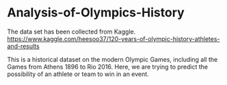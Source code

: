 # Analysis-of-Olympics-History

The data set has been collected from Kaggle. 
https://www.kaggle.com/heesoo37/120-years-of-olympic-history-athletes-and-results

This is a historical dataset on the modern Olympic Games, including all the Games from Athens 1896 to Rio 2016.
Here, we are trying to predict the possibility of an athlete or team to win in an event.
